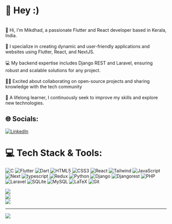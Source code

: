 # 👋 Hey  :)
<br>👋 Hi, I'm Mikdhad, a passionate Flutter and React developer based in Kerala, India.<br> <br>📱 I specialize in creating dynamic and user-friendly applications and websites using Flutter, React, and NextJS.<br> <br>💻 My backend expertise includes Django REST and Laravel, ensuring robust and scalable solutions for any project.<br> <br>🤝🏼  Excited about collaborating on open-source projects and sharing knowledge with the tech community<br> <br>🚀 A lifelong learner, I continuously seek to improve my skills and explore new technologies.

## 🌐 Socials:
[![LinkedIn](https://img.shields.io/badge/LinkedIn-%230077B5.svg?logo=linkedin&logoColor=white)](https://www.linkedin.com/in/mikdhad-k/) 

# 💻 Tech Stack & Tools:
![C](https://img.shields.io/badge/c-%2300599C.svg?style=for-the-badge&logo=c&logoColor=white) 
 ![Flutter](https://img.shields.io/badge/Flutter-%2302569B.svg?style=for-the-badge&logo=Flutter&logoColor=white)
 ![Dart](https://img.shields.io/badge/dart-%230175C2.svg?style=for-the-badge&logo=dart&logoColor=white) 
 ![HTML5](https://img.shields.io/badge/html5-%23E34F26.svg?style=for-the-badge&logo=html5&logoColor=white)
 ![CSS3](https://img.shields.io/badge/css3-%231572B6.svg?style=for-the-badge&logo=css3&logoColor=white)
 ![React](https://img.shields.io/badge/REACT-green?style=for-the-badge&logo=react&logoColor=white&logoSize=auto)
 ![Tailwind](https://img.shields.io/badge/TAIWIND-white?style=for-the-badge&logo=tailwindcss&logoColor=blue&logoSize=auto) 
![JavaScript](https://img.shields.io/badge/javascript-%23323330.svg?style=for-the-badge&logo=javascript&logoColor=%23F7DF1E)
![Next](https://img.shields.io/badge/NEXT_JS-%23968f8f?style=for-the-badge&logo=nextdotjs&logoColor=black&logoSize=auto)
![typescript](https://img.shields.io/badge/TYPESCRIPT-%23F5F5DC?style=for-the-badge&logo=typescript&logoColor=blue&logoSize=auto)
![Redux](https://img.shields.io/badge/REDUX-%23e82315?style=for-the-badge&logo=redux&logoSize=auto)
![Python](https://img.shields.io/badge/python-3670A0?style=for-the-badge&logo=python&logoColor=ffdd54) 
![Django](https://img.shields.io/badge/django-%23092E20.svg?style=for-the-badge&logo=django&logoColor=white) 
![Djangorest](https://img.shields.io/badge/Django_Rest-%23968f8f?style=for-the-badge&logo=django&logoSize=auto)
![PHP](https://img.shields.io/badge/php-%23777BB4.svg?style=for-the-badge&logo=php&logoColor=white) 
![Laravel](https://img.shields.io/badge/LARAVEL-%23333333?style=for-the-badge&logo=laravel&logoSize=auto)
![SQLite](https://img.shields.io/badge/sqlite-%2307405e.svg?style=for-the-badge&logo=sqlite&logoColor=white)
![MySQL](https://img.shields.io/badge/mysql-%2300000f.svg?style=for-the-badge&logo=mysql&logoColor=white)
![LaTeX](https://img.shields.io/badge/latex-%23008080.svg?style=for-the-badge&logo=latex&logoColor=white) ![Git](https://img.shields.io/badge/Git-%231E90FF?style=for-the-badge&logo=git&logoSize=auto)


 
![](https://github-readme-stats.vercel.app/api?username=Mikku32&theme=dark&hide_border=false&include_all_commits=true&count_private=true)<br/>
![](https://github-readme-streak-stats.herokuapp.com/?user=Mikku32&theme=dark&hide_border=false)<br/>
![](https://github-readme-stats.vercel.app/api/top-langs/?username=Mikku32&theme=dark&hide_border=false&include_all_commits=false&count_private=false&layout=compact)

---
[![](https://visitcount.itsvg.in/api?id=mikku32&label=Profile%20Views&icon=4&pretty=true)](https://visitcount.itsvg.in)
